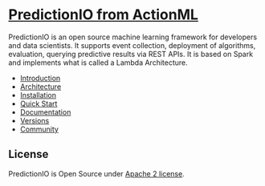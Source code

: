 # [PredictionIO from ActionML](http://actionml.com/docs/pio_by_actionml)

PredictionIO is an open source machine learning framework for developers and
data scientists. It supports event collection, deployment of algorithms,
evaluation, querying predictive results via REST APIs. It is based on Spark and implements what is called a Lambda Architecture.

 - [Introduction](http://actionml.com/docs/pio_by_actionml)
 - [Architecture](http://actionml.com/docs/pio_architecture)
 - [Installation](http://actionml.com/docs/install)
 - [Quick Start](http://actionml.com/docs/pio_quickstart)
 - [Documentation](http://actionml.com/docs)
 - [Versions](https://github.com/actionml/PredictionIO/blob/master/RELEASE.md)
 - [Community](https://groups.google.com/forum/#!forum/actionml-user)

## License

PredictionIO is Open Source under [Apache 2
license](http://www.apache.org/licenses/LICENSE-2.0.html).
